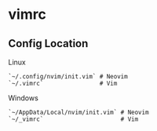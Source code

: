 # vimrc

## Config Location

Linux

```
`~/.config/nvim/init.vim` # Neovim
`~/.vimrc`                # Vim
```

Windows

```
`~/AppData/Local/nvim/init.vim` # Neovim
`~/_vimrc`                      # Vim
```
